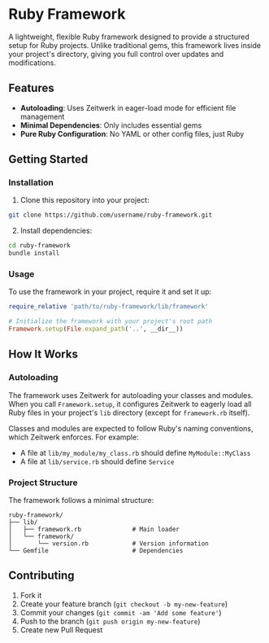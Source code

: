 # Ruby Framework

A lightweight, flexible Ruby framework designed to provide a structured setup for Ruby projects. Unlike traditional gems, this framework lives inside your project's directory, giving you full control over updates and modifications.

## Features

- **Autoloading**: Uses Zeitwerk in eager-load mode for efficient file management
- **Minimal Dependencies**: Only includes essential gems
- **Pure Ruby Configuration**: No YAML or other config files, just Ruby

## Getting Started

### Installation

1. Clone this repository into your project:

```bash
git clone https://github.com/username/ruby-framework.git
```

2. Install dependencies:

```bash
cd ruby-framework
bundle install
```

### Usage

To use the framework in your project, require it and set it up:

```ruby
require_relative 'path/to/ruby-framework/lib/framework'

# Initialize the framework with your project's root path
Framework.setup(File.expand_path('..', __dir__))
```

## How It Works

### Autoloading

The framework uses Zeitwerk for autoloading your classes and modules. When you call `Framework.setup`, it configures Zeitwerk to eagerly load all Ruby files in your project's `lib` directory (except for `framework.rb` itself).

Classes and modules are expected to follow Ruby's naming conventions, which Zeitwerk enforces. For example:
- A file at `lib/my_module/my_class.rb` should define `MyModule::MyClass`
- A file at `lib/service.rb` should define `Service`

### Project Structure

The framework follows a minimal structure:

```
ruby-framework/
├── lib/
│   ├── framework.rb              # Main loader
│   └── framework/
│       └── version.rb            # Version information
└── Gemfile                       # Dependencies
```

## Contributing

1. Fork it
2. Create your feature branch (`git checkout -b my-new-feature`)
3. Commit your changes (`git commit -am 'Add some feature'`)
4. Push to the branch (`git push origin my-new-feature`)
5. Create new Pull Request
